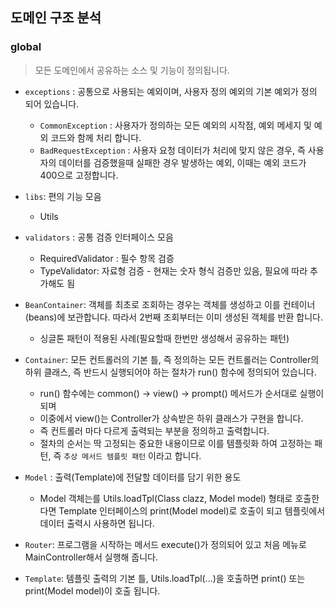 ## 도메인 구조 분석 
### global
> 모든 도메인에서 공유하는 소스 및 기능이 정의됩니다.

- `exceptions` : 공통으로 사용되는 예외이며, 사용자 정의 예외의 기본 예외가 정의 되어 있습니다.
  - `CommonException` : 사용자가 정의하는 모든 예외의 시작점, 예외 메세지 및 예외 코드와 함께 처리 합니다.
  - `BadRequestException` : 사용자 요청 데이터가 처리에 맞지 않은 경우, 즉 사용자의 데이터를 검증했을때 실패한 경우 발생하는 예외, 이때는 예외 코드가 400으로 고정합니다.
- `libs`: 편의 기능 모음
  - Utils
    
- `validators` : 공통 검증 인터페이스 모음
  - RequiredValidator : 필수 항목 검증
  - TypeValidator: 자료형 검증 - 현재는 숫자 형식 검증만 있음, 필요에 따라 추가해도 됨
- `BeanContainer`: 객체를 최초로 조회하는 경우는 객체를 생성하고 이를 컨테이너(beans)에 보관합니다. 따라서 2번째 조회부터는 이미 생성된 객체를 반환 합니다. 
  - 싱글톤 패턴이 적용된 사례(필요할때 한번만 생성해서 공유하는 패턴)
                    
- `Container`: 모든 컨트롤러의 기본 틀, 즉 정의하는 모든 컨트롤러는 Controller의 하위 클래스,  즉 반드시 실행되어야 하는 절차가 run() 함수에 정의되어 있습니다.
  - run() 함수에는 common() -> view() -> prompt() 메서드가 순서대로 실행이 되며 
  - 이중에서 view()는 Controller가 상속받은 하위 클래스가 구현을 합니다. 
  - 즉 컨트롤러 마다 다르게 출력되는 부분을 정의하고 출력합니다.
  - 절차의 순서는 딱 고정되는 중요한 내용이므로 이를 템플릿화 하여 고정하는 패턴, 즉 `추상 메서드 템플릿 패턴` 이라고 합니다.

- `Model` : 출력(Template)에 전달할 데이터를 담기 위한 용도
  - Model 객체는를 Utils.loadTpl(Class<T> clazz, Model model) 형태로 호출한다면 Template 인터페이스의 print(Model model)로 호출이 되고 템플릿에서 데이터 출력시 사용하면 됩니다. 
 
- `Router`: 프로그램을 시작하는 메서드 execute()가 정의되어 있고 처음 메뉴로 MainController해서 실행해 줍니다. 
- `Template`: 템플릿 출력의 기본 틀, Utils.loadTpl(...)을 호출하면 print() 또는 print(Model model)이 호출 됩니다.